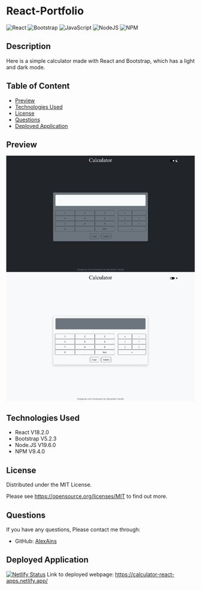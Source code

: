 # React-Portfolio

![React](https://img.shields.io/badge/react-%2320232a.svg?style=for-the-badge&logo=react&logoColor=%2361DAFB) ![Bootstrap](https://img.shields.io/badge/bootstrap-%23563D7C.svg?style=for-the-badge&logo=bootstrap&logoColor=white) ![JavaScript](https://img.shields.io/badge/javascript-%23323330.svg?style=for-the-badge&logo=javascript&logoColor=%23F7DF1E) ![NodeJS](https://img.shields.io/badge/node.js-6DA55F?style=for-the-badge&logo=node.js&logoColor=white) ![NPM](https://img.shields.io/badge/NPM-%23CB3837.svg?style=for-the-badge&logo=npm&logoColor=white) 

## Description

Here is a simple calculator made with React and Bootstrap, which has a light and dark mode.

## Table of Content
* [Preview](#preview)
* [Technologies Used](#technologies-used)
* [License](#license)
* [Questions](#questions)
* [Deployed Application](#deployed-application)

## Preview
![alt text](./src/assets/screenshot-dark.png)
![alt text](./src/assets/screenshot-light.png)

## Technologies Used
* React V18.2.0
* Bootstrap V5.2.3
* Node.JS V19.6.0
* NPM V9.4.0

## License
Distributed under the MIT License.

Please see https://opensource.org/licenses/MIT to find out more.

## Questions
If you have any questions, Please contact me through:
* GitHub: [AlexAins](https://github.com/AlexAins)

## Deployed Application
[![Netlify Status](https://api.netlify.com/api/v1/badges/4c78003a-5f69-4435-8ef8-0fd349a12492/deploy-status)](https://app.netlify.com/sites/calculator-react-apps/deploys)
Link to deployed webpage: https://calculator-react-apps.netlify.app/